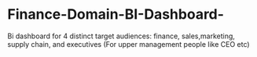 # Finance-Domain-BI-Dashboard-
Bi dashboard for 4 distinct target audiences: finance, sales,marketing, supply chain, and executives (For upper management people like CEO etc)

